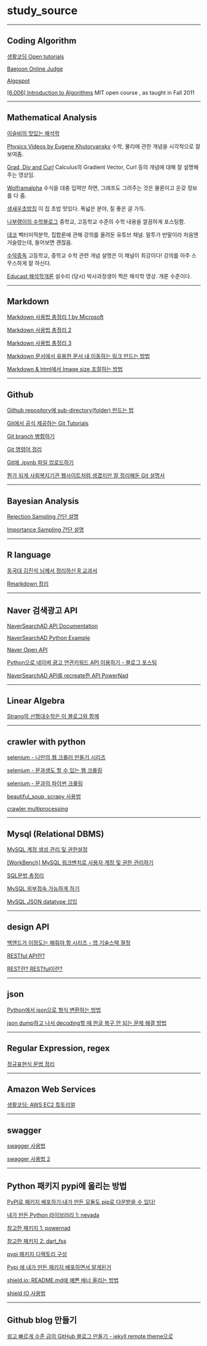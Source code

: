 # study_source

---

## Coding Algorithm

[생활코딩 Open tutorials](https://opentutorials.org/course/1)

[Baejoon Online Judge](http://acmicpc.net)

[Algospot](http://algospot.com)

[[6.006] Introduction to Algorithms](https://ocw.mit.edu/courses/electrical-engineering-and-computer-science/6-006-introduction-to-algorithms-fall-2011/) MIT open course , as taught in Fall 2011

---

## Mathematical Analysis
[이슬비의 맛있는 해석학](https://iseulbee.com/archives/the-art-of-analysis-4ed/)

[Physics Videos by Eugene Khutoryansky](https://www.youtube.com/user/EugeneKhutoryansky/videos)
수학, 물리에 관한 개념을 시각적으로 잘 보여줌.

[Grad, Div and Curl](https://www.youtube.com/watch?v=vvzTEbp9lrc)
Calculus의 Gradient Vector, Curl 등의 개념에 대해 잘 설명해주는 영상임.

[Wolframalpha](https://www.wolframalpha.com)
수식을 대충 입력만 하면, 그래프도 그려주는 것은 물론이고 온갖 정보를 다 줌.

[생새우초밥집](http://freshrimpsushi.tistory.com)
이 집 초밥 맛있다. 폭넓은 분야, 질 좋은 글 가득.

[나부랭이의 수학블로그](http://math7.tistory.com/37)
중학교, 고등학교 수준의 수학 내용을 깔끔하게 포스팅함.

[데코](https://www.youtube.com/channel/UCfrr-1XiyqQTh-r3CI2VP2A)
벡터미적분학, 집합론에 관해 강의를 올려둔 유튜브 채널. 말투가 반말이라 처음엔 거슬렸는데, 들어보면 괜찮음.

[수악중독](https://www.youtube.com/minipole) 고등학교, 중학교 수학 관련 개념 설명은 이 채널이 최강이다! 강의를 아주 스무스하게 잘 하신다.

[Educast 해석학개론](https://educast.com/17.330/) 설수리 (당시) 박사과정생이 찍은 해석학 영상. 개론 수준이다.

---

## Markdown
[Markdown 사용법 총정리 1 by Microsoft](https://docs.microsoft.com/ko-kr/contribute/how-to-write-use-markdown)

[Markdown 사용법 총정리 2](https://heropy.blog/2017/09/30/markdown/)

[Markdown 사용법 총정리 3](https://gist.github.com/ihoneymon/652be052a0727ad59601)

[Markdown 문서에서 유용한 문서 내 이동하는 링크 만드는 방법](https://m.blog.naver.com/PostView.nhn?blogId=unicone&logNo=60029160513&proxyReferer=https%3A%2F%2Fwww.google.com%2F)

[Markdown & html에서 Image size 조절하는 방법](https://blog.yena.io/studynote/2017/11/23/Github-resize-image.html)

---

## Github
[Github repository에 sub-directory(folder) 만드는 법](https://twoicefish-secu.tistory.com/121)

[Git에서 공식 제공하는 Git Tutorials](https://git-scm.com/book/ko/v2/Git의-기초-Git-저장소-만들기)

[Git branch 병합하기](https://jeong-pro.tistory.com/m/106)

[Git 명령어 정리](https://blog.outsider.ne.kr/572)

[Git에 .ipynb 파일 업로드하기](https://blog.outsider.ne.kr/572)

[뭔가 되게 사회복지기관 웹사이트처럼 생겼지만 잘 정리해둔 Git 설명서](https://backlog.com/git-tutorial/kr/intro/intro1_1.html)

---

## Bayesian Analysis

[Rejection Sampling 간단 설명](https://m.blog.naver.com/jinis_stat/221648406160)

[Importance Sampling 간단 설명](https://untitledtblog.tistory.com/135?category=823331)

---

## R language

[동국대 김진석 님께서 정리하신 R 교과서](http://datamining.dongguk.ac.kr/lectures/R/_book/index.html)

[Rmarkdown 정리](https://tariat.tistory.com/663)

---

## Naver 검색광고 API
[NaverSearchAD API Documentation](http://naver.github.io/searchad-apidoc/#/guides)

[NaverSearchAD Python Example](https://github.com/naver/searchad-apidoc/tree/master/python-sample)

[Naver Open API](https://developers.naver.com/docs/common/openapiguide/apilist.md)

[Python으로 네이버 광고 연관키워드 API 이용하기 - 블로그 포스팅](https://www.sagein.net/652)

[NaverSearchAD API를 recreate한 API PowerNad](https://github.com/devkingsejong/python-PowerNad)


---

## Linear Algebra

[Strang의 선형대수학은 이 블로그와 함께](https://twlab.tistory.com/category/Fundamentals/Linear%20Algebra)

---

## crawler with python

[selenium - 나만의 웹 크롤러 만들기 시리즈](https://beomi.github.io/gb-crawling/)

[selenium - 문과생도 할 수 있는 웹 크롤링](https://sacko.tistory.com/15?category=643535)

[selenium - 문과의 파이썬 크롤링](https://brunch.co.kr/@jk-lab/18)

[beautiful_soup, scrapy 사용법](https://l0o02.github.io/2018/06/19/python-scrapy-1/)

[crawler multiprocessing](https://beomi.github.io/2017/07/05/HowToMakeWebCrawler-with-Multiprocess/)

---

## Mysql (Relational DBMS)

[MySQL 계정 생성 관리 및 권한설정](https://2dubbing.tistory.com/13)

[[WorkBench] MySQL 워크벤치로 사용자 계정 및 권한 관리하기](https://dololak.tistory.com/461)

[SQL문법 총정리](http://tcpschool.com/mysql/intro)

[MySQL 외부접속 가능하게 하기](https://walkingfox.tistory.com/66)

[MySQL JSON datatype 삽입](https://riptutorial.com/ko/mysql/example/10143/간단한-json-삽입)

---

## design API
[백엔드가 이정도는 해줘야 함 시리즈 - 앱 기술스택 졀정](https://velog.io/@city7310/백엔드가-이정도는-해줘야-함-7.-어플리케이션-기술스택-결정과-Hello-World-서버-작성)

[RESTful API란?](https://brainbackdoor.tistory.com/m/53)

[REST란? RESTful이란?](https://gmlwjd9405.github.io/2018/09/21/rest-and-restful.html)

---

## json

[Python에서 json으로 형식 변환하는 방법](https://galid1.tistory.com/405)

[json dump하고 나서 decoding할 때 한글 복구 안 되는 문제 해결 방법](https://datamod.tistory.com/104)

---

## Regular Expression, regex

[정규표현식 문법 정리](https://soooprmx.com/archives/7718)

---

## Amazon Web Services

[생활코딩: AWS EC2 튜토리얼](https://opentutorials.org/module/1946/11274)

---

## swagger

[swagger 사용법](https://ndb796.tistory.com/249)

[swagger 사용법 2](https://real-dongsoo7.tistory.com/58?category=716261)

---

## Python 패키지 pypi에 올리는 방법

[PyPI로 패키지 배포하기:내가 만든 모듈도 pip로 다운받을 수 있다!](https://blessingdev.wordpress.com/2019/05/31/pypi로-패키지-배포하기내가-만든-모듈도-pip로-다운받을/)

[내가 만든 Python 라이브러리 1: nevada](https://pypi.org/project/nevada/)

[참고한 패키지 1: powernad](https://github.com/devkingsejong/python-PowerNad)

[참고한 패키지 2: dart_fss](https://github.com/josw123/dart-fss)

[pypi 패키지 디렉토리 구성](https://code.tutsplus.com/ko/tutorials/how-to-write-your-own-python-packages--cms-26076)

[Pypi 에 내가 만든 패키지 배포하면서 알게된거](https://dailyheumsi.tistory.com/122)

[shield.io: README.md에 예쁜 배너 올리는 방법](https://shields.io)

[shield IO 사용법](https://velog.io/@loakick/Shield-IO-사용법-iojyndy4pi)

---

## Github blog 만들기
[쉽고 빠르게 수준 급의 GitHub 블로그 만들기 - jekyll remote theme으로](https://dreamgonfly.github.io/2018/01/27/jekyll-remote-theme.html)

